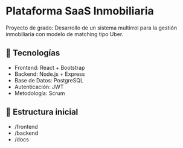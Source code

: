 # Plataforma SaaS Inmobiliaria

Proyecto de grado: Desarrollo de un sistema multirrol para la gestión inmobiliaria con modelo de matching tipo Uber.

## 🚀 Tecnologías
- Frontend: React + Bootstrap
- Backend: Node.js + Express
- Base de Datos: PostgreSQL
- Autenticación: JWT
- Metodología: Scrum

## 📂 Estructura inicial
- /frontend
- /backend
- /docs
